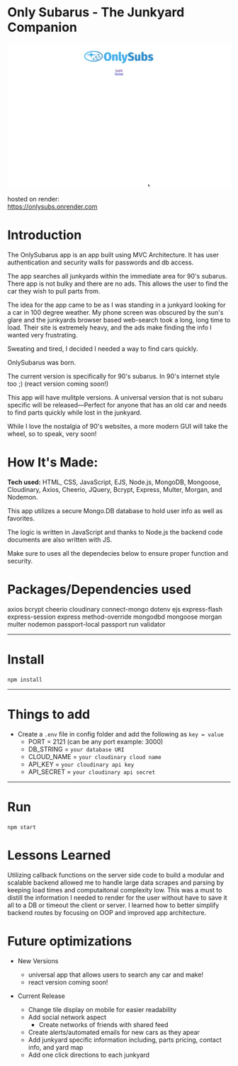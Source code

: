# Only Subarus - The Junkyard Companion

![gif of app in action](https://raw.githubusercontent.com/ronaldconn/onlysubs/main/onlysubs.gif)

hosted on render:<br>
https://onlysubs.onrender.com<br>

# Introduction

The OnlySubarus app is an app built using MVC Architecture. It has user authentication and security walls for passwords and db access.

The app searches all junkyards within the immediate area for 90's subarus. There app is not bulky and there are no ads. This allows the user to find the car they wish to pull parts from.

The idea for the app came to be as I was standing in a junkyard looking for a car in 100 degree weather. My phone screen was obscured by the sun's glare and the junkyards browser based web-search took a long, long time to load. Their site is extremely heavy, and the ads make finding the info I wanted very frustrating.

Sweating and tired, I decided I needed a way to find cars quickly. 

OnlySubarus was born. 

The current version is specifically for 90's subarus. In 90's internet style too ;) (react version coming soon!)

This app will have mulitple versions. A universal version that is not subaru specific will be released––Perfect for anyone that has an old car and needs to find parts quickly while lost in the junkyard.

While I love the nostalgia of 90's websites, a more modern GUI will take the wheel, so to speak, very soon!

# How It's Made:
**Tech used:** HTML, CSS, JavaScript, EJS, Node.js, MongoDB, Mongoose, Cloudinary, Axios, Cheerio, JQuery, Bcrypt, Express, Multer, Morgan, and Nodemon.

This app utilizes a secure Mongo.DB database to hold user info as well as favorites.

The logic is written in JavaScript and thanks to Node.js the backend code documents are also written with JS.

Make sure to uses all the dependecies below to ensure proper function and security.


# Packages/Dependencies used 

axios
bcrypt
cheerio
cloudinary
connect-mongo
dotenv
ejs
express-flash
express-session
express
method-override
mongodbd
mongoose
morgan
multer
nodemon
passport-local
passport
run
validator

---

# Install

`npm install`

--- 

# Things to add

- Create a `.env` file in config folder and add the following as `key = value`
  - PORT = 2121 (can be any port example: 3000)
  - DB_STRING = `your database URI`
  - CLOUD_NAME = `your cloudinary cloud name`
  - API_KEY = `your cloudinary api key`
  - API_SECRET = `your cloudinary api secret`

---

# Run

`npm start`
 
# Lessons Learned

Utilizing callback functions on the server side code to build a modular and scalable backend allowed me to handle large data scrapes and parsing by keeping load times and computaitonal complexity low. This was a must to distill the information I needed to render for the user without have to save it all to a DB or timeout the client or server. I learned how to better simplify backend routes by focusing on OOP and improved app architecture.

# Future optimizations
- New Versions
   - universal app that allows users to search any car and make!
   - react version coming soon!

- Current Release
  - Change tile display on mobile for easier readability
  - Add social network aspect
    - Create networks of friends with shared feed
  - Create alerts/automated emails for new cars as they apear 
  - Add junkyard specific information including, parts pricing, contact info, and yard map
  - Add one click directions to each junkyard

